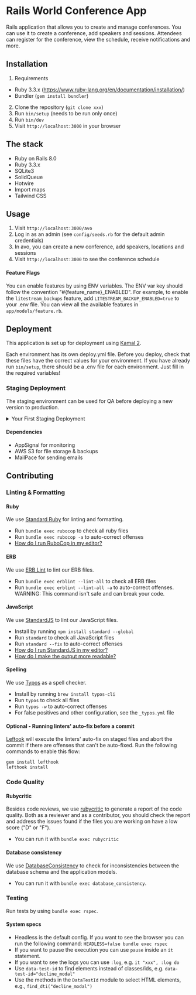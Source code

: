 # Rails World Conference App

Rails application that allows you to create and manage conferences. You can use it to create a conference, add speakers and sessions. Attendees can register for the conference, view the schedule, receive notifications and more.

## Installation

1. Requirements
  - Ruby 3.3.x (https://www.ruby-lang.org/en/documentation/installation/)
  - Bundler (`gem install bundler`)
2. Clone the repository (`git clone xxx`)
3. Run `bin/setup` (needs to be run only once)
4. Run `bin/dev`
5. Visit `http://localhost:3000` in your browser

## The stack

- Ruby on Rails 8.0
- Ruby 3.3.x
- SQLite3
- SolidQueue
- Hotwire
- Import maps
- Tailwind CSS

## Usage

1. Visit `http://localhost:3000/avo`
2. Log in as an admin (see `config/seeds.rb` for the default admin credentials)
3. In avo, you can create a new conference, add speakers, locations and sessions
4. Visit `http://localhost:3000` to see the conference schedule

#### Feature Flags

You can enable features by using ENV variables. The ENV var key should follow the convention "#{feature_name}_ENABLED". For example, to enable the `litestream_backups` feature, add `LITESTREAM_BACKUP_ENABLED=true` to your .env file. You can view all the available features in `app/models/feature.rb`.

## Deployment

This application is set up for deployment using [Kamal 2](https://kamal-deploy.org/).

Each environment has its own deploy.yml file. Before you deploy, check that these files have the correct values for your environment. If you have already run `bin/setup`, there should be a .env file for each environment. Just fill in the required variables!

### Staging Deployment

The staging environment can be used for QA before deploying a new version to production.

<details>
<summary>Your First Staging Deployment</summary>
Currently, the staging environment is set up to use AppSignal, MailPace, Avo, and Amazon for storage.

Make sure all your environment variables are present in the `.env.staging` file. Kamal only loads variables from your shell environment (ENV), not from dotenv `.env` files [as discussed here](https://github.com/basecamp/kamal/discussions/977).

You can use the `dotenv` command before Kamal commands to load variables from your `.env.staging` file. Check if all variables are present with:

```bash
dotenv -f ".env.staging" kamal secrets print -d staging
```

When all variables are present, you can deploy. **Important!**: You must commit your changes before Kamal picks them up.

```bash
dotenv -f ".env.production" kamal deploy -d production
```
</details>


#### Dependencies

- AppSignal for monitoring
- AWS S3 for file storage & backups
- MailPace for sending emails

## Contributing

### Linting & Formatting

#### Ruby

We use [Standard Ruby](https://github.com/standardrb/standard) for linting and formatting.
- Run `bundle exec rubocop` to check all ruby files
- Run `bundle exec rubocop -a` to auto-correct offenses
- [How do I run RuboCop in my editor?](https://docs.rubocop.org/rubocop/1.25/integration_with_other_tools.html#editor-integration)

#### ERB

We use [ERB Lint](https://github.com/Shopify/erb-lint) to lint our ERB files.
- Run `bundle exec erblint --lint-all` to check all ERB files
- Run `bundle exec erblint --lint-all -a` to auto-correct offenses. WARNING: This command isn't safe and can break your code.

#### JavaScript

We use [StandardJS](https://standardjs.com/) to lint our JavaScript files.
- Install by running `npm install standard --global`
- Run `standard` to check all JavaScript files
- Run `standard --fix` to auto-correct offenses
- [How do I run StandardJS in my editor?](https://standardjs.com/#are-there-text-editor-plugins)
- [How do I make the output more readable?](https://github.com/standard/standard?tab=readme-ov-file#how-do-i-make-the-output-all-colorful-and-pretty)

#### Spelling

We use [Typos](https://github.com/crate-ci/typos) as a spell checker.
- Install by running `brew install typos-cli`
- Run `typos` to check all files
- Run `typos -w` to auto-correct offenses
- For false positives and other configuration, see the `_typos.yml` file

#### Optional - Running linters' auto-fix before a commit

[Leftook](https://github.com/evilmartians/lefthook) will execute the linters' auto-fix on staged files and abort the commit if there are offenses that can't be auto-fixed.
Run the following commands to enable this flow:

```
gem install lefthook
lefthook install
```

### Code Quality

#### Rubycritic

Besides code reviews, we use [rubycritic](https://github.com/whitesmith/rubycritic) to generate a report of the code quality. Both as a reviewer and as a contributor, you should check the report and address the issues found if the files you are working on have a low score ("D" or "F").
- You can run it with `bundle exec rubycritic`

#### Database consistency

We use [DatabaseConsistency](https://github.com/djezzzl/database_consistency) to check for inconsistencies between the database schema and the application models.
- You can run it with `bundle exec database_consistency`.

### Testing

Run tests by using `bundle exec rspec`.

#### System specs

- Headless is the default config. If you want to see the browser you can run the following command: `HEADLESS=false bundle exec rspec`
- If you want to pause the execution you can use `pause` inside an `it` statement.
- If you want to see the logs you can use `:log`, e.g. `it "xxx", :log do`
- Use `data-test-id` to find elements instead of classes/ids, e.g. `data-test-id="decline_modal"`
- Use the methods in the `DataTestId` module to select HTML elements, e.g., `find_dti("decline_modal")`
